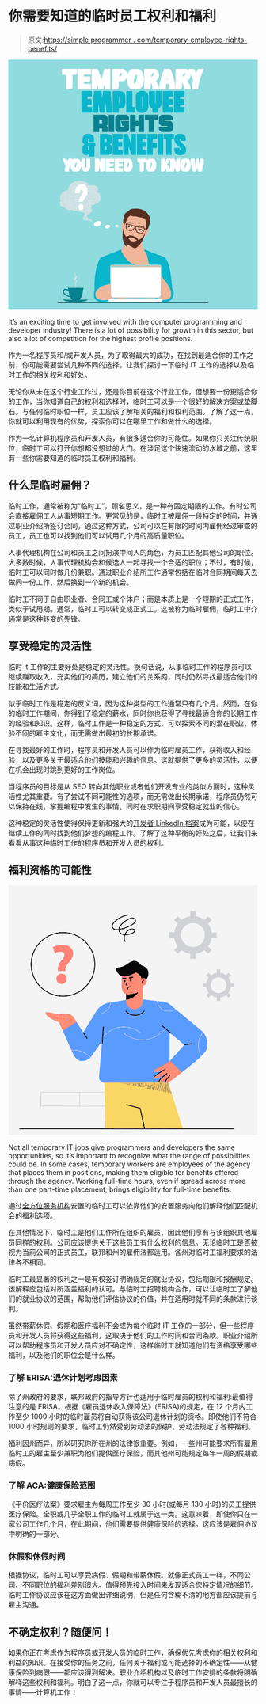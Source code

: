# 你需要知道的临时员工权利和福利

> 原文:[https://simple programmer . com/temporary-employee-rights-benefits/](https://simpleprogrammer.com/temporary-employee-rights-benefits/)

![temporary employee rights](img/be5f2e052d5f082447714c40875da241.png)

It’s an exciting time to get involved with the computer programming and developer industry! There is a lot of possibility for growth in this sector, but also a lot of competition for the highest profile positions.

作为一名程序员和/或开发人员，为了取得最大的成功，在找到最适合你的工作之前，你可能需要尝试几种不同的选择。让我们探讨一下临时 IT 工作的选择以及临时工作的相关权利和好处。

无论你从未在这个行业工作过，还是你目前在这个行业工作，但想要一份更适合你的工作，当你知道自己的权利和选择时，临时工可以是一个很好的解决方案或垫脚石。与任何临时职位一样，员工应该了解相关的福利和权利范围。了解了这一点，你就可以利用现有的优势，探索你可以在哪里工作和做什么的选择。

作为一名计算机程序员和开发人员，有很多适合你的可能性。如果你只关注传统职位，临时工可以打开你想都没想过的大门。在涉足这个快速流动的水域之前，这里有一些你需要知道的临时员工权利和福利。

## 什么是临时雇佣？

临时工作，通常被称为“临时工”，顾名思义，是一种有固定期限的工作。有时公司会直接雇佣工人从事短期工作。更常见的是，临时工被雇佣一段特定的时间，并通过职业介绍所签订合同。通过这种方式，公司可以在有限的时间内雇佣经过审查的员工，员工也可以找到他们可以试用几个月的高质量职位。

人事代理机构在公司和员工之间扮演中间人的角色，为员工匹配其他公司的职位。大多数时候，人事代理机构会和候选人一起寻找一个合适的职位；不过，有时候，临时工可以同时做几份兼职。通过职业介绍所工作通常包括在临时合同期间每天去做同一份工作，然后换到一个新的机会。

临时工不同于自由职业者、合同工或个体户；而是本质上是一个短期的正式工作，类似于试用期。通常，临时工可以转变成正式工。这被称为临时雇佣，临时工中介通常是这种转变的先锋。

## 享受稳定的灵活性

临时 it 工作的主要好处是稳定的灵活性。换句话说，从事临时工作的程序员可以继续赚取收入，充实他们的简历，建立他们的关系网，同时仍然寻找最适合他们的技能和生活方式。

似乎临时工作是稳定的反义词，因为这种类型的工作通常只有几个月。然而，在你的临时工作期间，你得到了稳定的薪水，同时你也获得了寻找最适合你的长期工作的经验和知识。这样，临时工作是一种稳定的方式，可以探索不同的潜在职业，体验不同的雇主文化，而无需做出最初的长期承诺。

在寻找最好的工作时，程序员和开发人员可以作为临时雇员工作，获得收入和经验，以及更多关于最适合他们技能和兴趣的信息。这就提供了更多的灵活性，以便在机会出现时跳到更好的工作岗位。

当程序员的目标是从 SEO 转向其他职业或者他们开发专业的类似方面时，这种灵活性尤其重要。有了尝试不同可能性的选项，而无需做出长期承诺，程序员仍然可以保持在线，掌握编程中发生的事情，同时在求职期间享受稳定就业的信心。

这种稳定的灵活性使得保持更新和强大的[开发者 LinkedIn 档案](https://simpleprogrammer.com/linkedin-programming-job/)成为可能，以便在继续工作的同时找到他们梦想的编程工作。了解了这种平衡的好处之后，让我们来看看从事这种临时工作的程序员和开发人员的权利。

## 福利资格的可能性

![](img/59a4af55e16f52e1aa489640dadf59c1.png)

Not all temporary IT jobs give programmers and developers the same opportunities, so it’s important to recognize what the range of possibilities could be. In some cases, temporary workers are employees of the agency that places them in positions, making them eligible for benefits offered through the agency. Working full-time hours, even if spread across more than one part-time placement, brings eligibility for full-time benefits.

通过[全方位服务机构](https://whitmanjobs.com/job-seekers/temporary-placement-services/)安置的临时工可以依靠他们的安置服务向他们解释他们匹配机会的福利选项。

在其他情况下，临时工是他们工作所在组织的雇员，因此他们享有与该组织其他雇员同样的权利。公司应该提供关于这些员工有什么权利的信息。无论临时工是否被视为当前公司的正式员工，联邦和州的雇佣法都适用。各州对临时工福利要求的法律各不相同。

临时工最显著的权利之一是有权签订明确规定的就业协议，包括期限和报酬规定。该解释应包括对所涵盖福利的认可。与临时工招聘机构合作，可以让临时工了解他们的就业协议的范围，帮助他们评估协议的价值，并在适用时就不同的条款进行谈判。

虽然带薪休假、假期和医疗福利不会成为每个临时 IT 工作的一部分，但一些程序员和开发人员将获得这些福利，这取决于他们的工作时间和合同条款。职业介绍所可以帮助程序员和开发人员应对不确定性，这样临时工就知道他们有资格享受哪些福利，以及他们的职位会是什么样。

### 了解 ERISA:退休计划考虑因素

除了州政府的要求，联邦政府的指导方针也适用于临时雇员的权利和福利:最值得注意的是 ERISA。根据《雇员退休收入保障法》(ERISA)的规定，在 12 个月内工作至少 1000 小时的临时雇员将自动获得该公司退休计划的资格。即使他们不符合 1000 小时规则的要求，临时工仍然受到劳动法的保护，劳动法规定了各种福利。

福利因州而异，所以研究你所在州的法律很重要。例如，一些州可能要求所有雇用临时工的雇主至少兼职为他们提供医疗保险，而其他州可能规定每年一周的假期或病假。

### 了解 ACA:健康保险范围

《平价医疗法案》要求雇主为每周工作至少 30 小时(或每月 130 小时)的员工提供医疗保险。全职或几乎全职工作的临时工就属于这一类。这意味着，即使你只在一家公司工作几个月，在此期间，他们需要提供健康保险的选择。这应该是雇佣协议中明确的一部分。

### 休假和休假时间

根据协议，临时工可以享受病假、假期和带薪休假。就像正式员工一样，不同公司、不同职位的福利差别很大。值得预先投入时间来发现适合您特定情况的细节。临时工作协议应该在这方面做出详细说明，但是任何含糊不清的地方都应该提前与雇主沟通。

## 不确定权利？随便问！

如果你正在考虑作为程序员或开发人员的临时工作，确保优先考虑你的相关权利和利益的知识。在接受你的任务之前，任何关于福利或可能选择的不确定性——从健康保险到病假——都应该得到解决。职业介绍机构以及临时工作安排的条款将明确解释这些权利和福利。明白了这一点，你就可以专注于程序员和开发人员最擅长的事情——计算机工作！